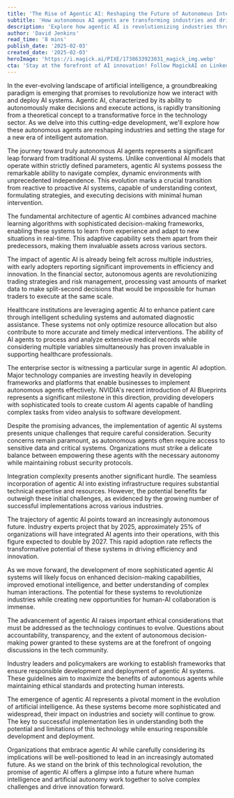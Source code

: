 ```yaml
---
title: 'The Rise of Agentic AI: Reshaping the Future of Autonomous Intelligence'
subtitle: 'How autonomous AI agents are transforming industries and driving innovation'
description: 'Explore how agentic AI is revolutionizing industries through autonomous decision-making and intelligent automation. Learn about the challenges, opportunities, and future implications of this transformative technology as it reshapes the landscape of artificial intelligence.'
author: 'David Jenkins'
read_time: '8 mins'
publish_date: '2025-02-03'
created_date: '2025-02-03'
heroImage: 'https://i.magick.ai/PIXE/1738633923031_magick_img.webp'
cta: 'Stay at the forefront of AI innovation! Follow MagickAI on LinkedIn for exclusive insights into the latest developments in agentic AI and autonomous systems.'
---
```


In the ever-evolving landscape of artificial intelligence, a groundbreaking paradigm is emerging that promises to revolutionize how we interact with and deploy AI systems. Agentic AI, characterized by its ability to autonomously make decisions and execute actions, is rapidly transitioning from a theoretical concept to a transformative force in the technology sector. As we delve into this cutting-edge development, we'll explore how these autonomous agents are reshaping industries and setting the stage for a new era of intelligent automation.

The journey toward truly autonomous AI agents represents a significant leap forward from traditional AI systems. Unlike conventional AI models that operate within strictly defined parameters, agentic AI systems possess the remarkable ability to navigate complex, dynamic environments with unprecedented independence. This evolution marks a crucial transition from reactive to proactive AI systems, capable of understanding context, formulating strategies, and executing decisions with minimal human intervention.

The fundamental architecture of agentic AI combines advanced machine learning algorithms with sophisticated decision-making frameworks, enabling these systems to learn from experience and adapt to new situations in real-time. This adaptive capability sets them apart from their predecessors, making them invaluable assets across various sectors.

The impact of agentic AI is already being felt across multiple industries, with early adopters reporting significant improvements in efficiency and innovation. In the financial sector, autonomous agents are revolutionizing trading strategies and risk management, processing vast amounts of market data to make split-second decisions that would be impossible for human traders to execute at the same scale.

Healthcare institutions are leveraging agentic AI to enhance patient care through intelligent scheduling systems and automated diagnostic assistance. These systems not only optimize resource allocation but also contribute to more accurate and timely medical interventions. The ability of AI agents to process and analyze extensive medical records while considering multiple variables simultaneously has proven invaluable in supporting healthcare professionals.

The enterprise sector is witnessing a particular surge in agentic AI adoption. Major technology companies are investing heavily in developing frameworks and platforms that enable businesses to implement autonomous agents effectively. NVIDIA's recent introduction of AI Blueprints represents a significant milestone in this direction, providing developers with sophisticated tools to create custom AI agents capable of handling complex tasks from video analysis to software development.

Despite the promising advances, the implementation of agentic AI systems presents unique challenges that require careful consideration. Security concerns remain paramount, as autonomous agents often require access to sensitive data and critical systems. Organizations must strike a delicate balance between empowering these agents with the necessary autonomy while maintaining robust security protocols.

Integration complexity presents another significant hurdle. The seamless incorporation of agentic AI into existing infrastructure requires substantial technical expertise and resources. However, the potential benefits far outweigh these initial challenges, as evidenced by the growing number of successful implementations across various industries.

The trajectory of agentic AI points toward an increasingly autonomous future. Industry experts project that by 2025, approximately 25% of organizations will have integrated AI agents into their operations, with this figure expected to double by 2027. This rapid adoption rate reflects the transformative potential of these systems in driving efficiency and innovation.

As we move forward, the development of more sophisticated agentic AI systems will likely focus on enhanced decision-making capabilities, improved emotional intelligence, and better understanding of complex human interactions. The potential for these systems to revolutionize industries while creating new opportunities for human-AI collaboration is immense.

The advancement of agentic AI raises important ethical considerations that must be addressed as the technology continues to evolve. Questions about accountability, transparency, and the extent of autonomous decision-making power granted to these systems are at the forefront of ongoing discussions in the tech community.

Industry leaders and policymakers are working to establish frameworks that ensure responsible development and deployment of agentic AI systems. These guidelines aim to maximize the benefits of autonomous agents while maintaining ethical standards and protecting human interests.

The emergence of agentic AI represents a pivotal moment in the evolution of artificial intelligence. As these systems become more sophisticated and widespread, their impact on industries and society will continue to grow. The key to successful implementation lies in understanding both the potential and limitations of this technology while ensuring responsible development and deployment.

Organizations that embrace agentic AI while carefully considering its implications will be well-positioned to lead in an increasingly automated future. As we stand on the brink of this technological revolution, the promise of agentic AI offers a glimpse into a future where human intelligence and artificial autonomy work together to solve complex challenges and drive innovation forward.